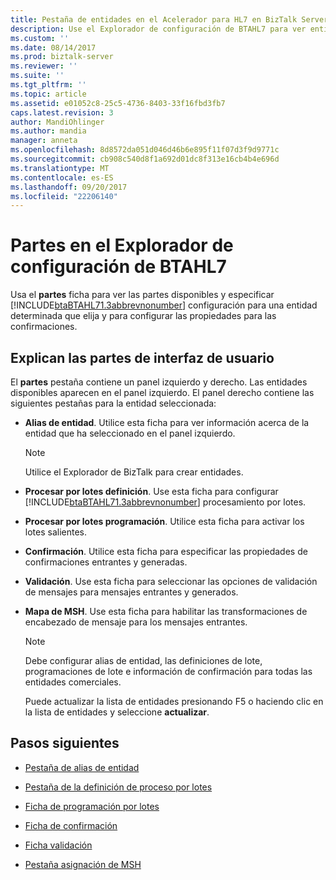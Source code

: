 ```yaml
---
title: Pestaña de entidades en el Acelerador para HL7 en BizTalk Server | Documentos de Microsoft
description: Use el Explorador de configuración de BTAHL7 para ver entidades existentes y configurar confirmaciones de BizTalk Server
ms.custom: ''
ms.date: 08/14/2017
ms.prod: biztalk-server
ms.reviewer: ''
ms.suite: ''
ms.tgt_pltfrm: ''
ms.topic: article
ms.assetid: e01052c8-25c5-4736-8403-33f16fbd3fb7
caps.latest.revision: 3
author: MandiOhlinger
ms.author: mandia
manager: anneta
ms.openlocfilehash: 8d8572da051d046d46b6e895f11f07d3f9d9771c
ms.sourcegitcommit: cb908c540d8f1a692d01dc8f313e16cb4b4e696d
ms.translationtype: MT
ms.contentlocale: es-ES
ms.lasthandoff: 09/20/2017
ms.locfileid: "22206140"
---
```

# <a name="parties-in-btahl7-configuration-explorer"></a>Partes en el Explorador de configuración de BTAHL7
Usa el **partes** ficha para ver las partes disponibles y especificar [!INCLUDE[btaBTAHL71.3abbrevnonumber](../../includes/btabtahl71-3abbrevnonumber-md.md)] configuración para una entidad determinada que elija y para configurar las propiedades para las confirmaciones. 

## <a name="parties-ui-explained"></a>Explican las partes de interfaz de usuario
El **partes** pestaña contiene un panel izquierdo y derecho. Las entidades disponibles aparecen en el panel izquierdo. El panel derecho contiene las siguientes pestañas para la entidad seleccionada:  
  
-   **Alias de entidad**. Utilice esta ficha para ver información acerca de la entidad que ha seleccionado en el panel izquierdo.  
  
    > [!NOTE]
    >  Utilice el Explorador de BizTalk para crear entidades.  
  
-   **Procesar por lotes definición**. Use esta ficha para configurar [!INCLUDE[btaBTAHL71.3abbrevnonumber](../../includes/btabtahl71-3abbrevnonumber-md.md)] procesamiento por lotes.  
  
-   **Procesar por lotes programación**. Utilice esta ficha para activar los lotes salientes.  
  
-   **Confirmación**. Utilice esta ficha para especificar las propiedades de confirmaciones entrantes y generadas.  
  
-   **Validación**. Use esta ficha para seleccionar las opciones de validación de mensajes para mensajes entrantes y generados.  
  
-   **Mapa de MSH**. Use esta ficha para habilitar las transformaciones de encabezado de mensaje para los mensajes entrantes.  
  
    > [!NOTE]
    >  Debe configurar alias de entidad, las definiciones de lote, programaciones de lote e información de confirmación para todas las entidades comerciales.  
    > 
    >  Puede actualizar la lista de entidades presionando F5 o haciendo clic en la lista de entidades y seleccione **actualizar**.  
  
## <a name="next-steps"></a>Pasos siguientes  
  
-   [Pestaña de alias de entidad](../../adapters-and-accelerators/accelerator-hl7/party-aliases-tab.md)  
  
-   [Pestaña de la definición de proceso por lotes](../../adapters-and-accelerators/accelerator-hl7/batch-definition-tab.md)  
  
-   [Ficha de programación por lotes](../../adapters-and-accelerators/accelerator-hl7/batch-schedule-tab.md)  
  
-   [Ficha de confirmación](../../adapters-and-accelerators/accelerator-hl7/acknowledgment-tab.md)  
  
-   [Ficha validación](../../adapters-and-accelerators/accelerator-hl7/validation-tab.md)  
  
-   [Pestaña asignación de MSH](../../adapters-and-accelerators/accelerator-hl7/msh-map-tab.md)